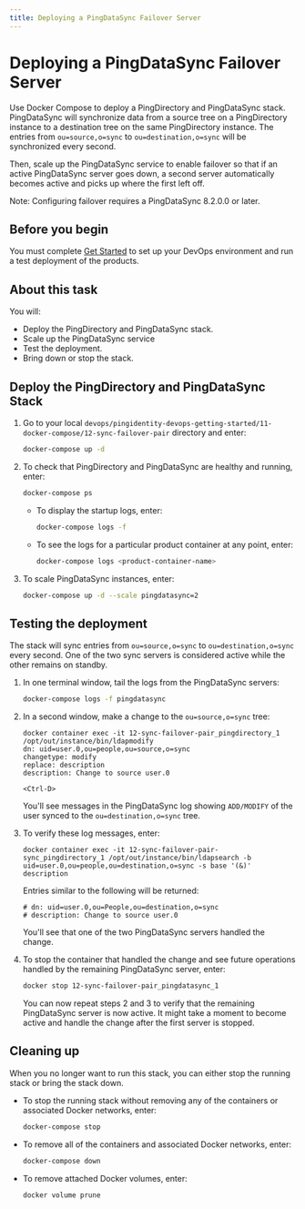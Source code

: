 ```yaml
---
title: Deploying a PingDataSync Failover Server
---
```

# Deploying a PingDataSync Failover Server

Use Docker Compose to deploy a PingDirectory and PingDataSync stack. PingDataSync will synchronize data from a source tree on a PingDirectory instance to a destination tree on the same PingDirectory instance. The entries from `ou=source,o=sync` to `ou=destination,o=sync` will be synchronized every second.

Then, scale up the PingDataSync service to enable failover so that if an active PingDataSync server goes down, a second server automatically becomes active and picks up where the first left off.

Note: Configuring failover requires a PingDataSync 8.2.0.0 or later.

## Before you begin

You must complete [Get Started](../get-started/introduction.md) to set up your DevOps environment and run a test deployment of the products.

## About this task

You will:

* Deploy the PingDirectory and PingDataSync stack.
* Scale up the PingDataSync service
* Test the deployment.
* Bring down or stop the stack.

## Deploy the PingDirectory and PingDataSync Stack

1. Go to your local `devops/pingidentity-devops-getting-started/11-docker-compose/12-sync-failover-pair` directory and enter:

      ```sh
      docker-compose up -d
      ```

1. To check that PingDirectory and PingDataSync are healthy and running, enter:

      ```sh
      docker-compose ps
      ```

      * To display the startup logs, enter:

         ```sh
         docker-compose logs -f
         ```

      * To see the logs for a particular product container at any point, enter:

         ```sh
         docker-compose logs <product-container-name>
         ```

1. To scale PingDataSync instances, enter:

      ```sh
      docker-compose up -d --scale pingdatasync=2
      ```

## Testing the deployment

The stack will sync entries from `ou=source,o=sync` to `ou=destination,o=sync` every second. One of the two sync servers is considered active while the other remains on standby.

1. In one terminal window, tail the logs from the PingDataSync servers:

      ```sh
      docker-compose logs -f pingdatasync
      ```

1. In a second window, make a change to the `ou=source,o=sync` tree:

      ```text
      docker container exec -it 12-sync-failover-pair_pingdirectory_1 /opt/out/instance/bin/ldapmodify
      dn: uid=user.0,ou=people,ou=source,o=sync
      changetype: modify
      replace: description
      description: Change to source user.0

      <Ctrl-D>
      ```

      You'll see messages in the PingDataSync log showing `ADD/MODIFY` of the user synced to the `ou=destination,o=sync` tree.

1. To verify these log messages, enter:

      ```text
      docker container exec -it 12-sync-failover-pair-sync_pingdirectory_1 /opt/out/instance/bin/ldapsearch -b uid=user.0,ou=people,ou=destination,o=sync -s base '(&)' description
      ```

      Entries similar to the following will be returned:

      ```text
      # dn: uid=user.0,ou=People,ou=destination,o=sync
      # description: Change to source user.0
      ```

    You'll see that one of the two PingDataSync servers handled the change.

1. To stop the container that handled the change and see future operations handled by the remaining PingDataSync server, enter:

      ```sh
      docker stop 12-sync-failover-pair_pingdatasync_1
      ```

      You can now repeat steps 2 and 3 to verify that the remaining PingDataSync server is now active. It might take a moment to become active and handle the change after the first server is stopped.

## Cleaning up

When you no longer want to run this stack, you can either stop the running stack or bring the stack down.

* To stop the running stack without removing any of the containers or associated Docker networks, enter:

    ```sh
    docker-compose stop
    ```

* To remove all of the containers and associated Docker networks, enter:

    ```sh
    docker-compose down
    ```

* To remove attached Docker volumes, enter:

    ```sh
    docker volume prune
    ```
